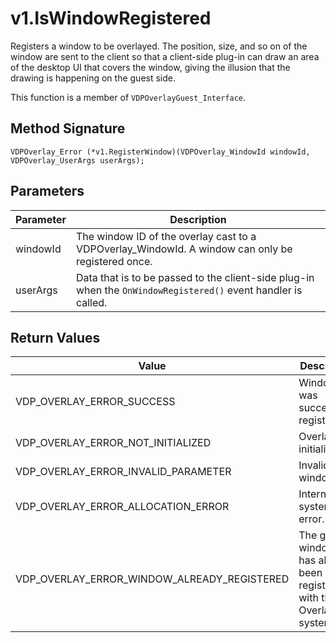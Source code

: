 # v1.IsWindowRegistered

Registers a window to be overlayed. The position, size, and so on of the window are sent to the client so that a client-side plug-in can draw an area of the desktop UI that covers the window, giving the illusion that the drawing is happening on the guest side.

This function is a member of `VDPOverlayGuest_Interface`.

## Method Signature
```
VDPOverlay_Error (*v1.RegisterWindow)(VDPOverlay_WindowId windowId, VDPOverlay_UserArgs userArgs);
```

## Parameters

| Parameter | Description |
| --------- | ----------- |
| windowId | The window ID of the overlay cast to a VDPOverlay_WindowId. A window can only be registered once. |
| userArgs |  Data that is to be passed to the client-side plug-in when the `OnWindowRegistered()` event handler is called. |

## Return Values

| Value | Description |
| ----- | ----------- |
| VDP_OVERLAY_ERROR_SUCCESS | Window was successfully registered. |
| VDP_OVERLAY_ERROR_NOT_INITIALIZED | Overlay not initialized. |
| VDP_OVERLAY_ERROR_INVALID_PARAMETER | Invalid window ID. |
| VDP_OVERLAY_ERROR_ALLOCATION_ERROR | Internal system error. |
| VDP_OVERLAY_ERROR_WINDOW_ALREADY_REGISTERED | The given window ID has already been registered with the Overlay system. |


